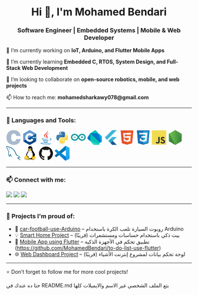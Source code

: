 <h1 align="center">Hi 👋, I'm Mohamed Bendari</h1>
<h3 align="center">Software Engineer | Embedded Systems | Mobile & Web Developer</h3>

<p align="left">🔭 I’m currently working on <strong>IoT, Arduino, and Flutter Mobile Apps</strong></p>
<p align="left">🌱 I’m currently learning <strong>Embedded C, RTOS, System Design, and Full-Stack Web Development</strong></p>
<p align="left">👯 I’m looking to collaborate on <strong>open-source robotics, mobile, and web projects</strong></p>
<p align="left">📫 How to reach me: <strong>mohamedsharkawy078@gmail.com</strong></p>

---

### 🧰 Languages and Tools:

<p align="left">
  <!-- Embedded & Programming -->
  <img src="https://raw.githubusercontent.com/devicons/devicon/master/icons/c/c-original.svg" alt="C" width="40" height="40"/>
  <img src="https://raw.githubusercontent.com/devicons/devicon/master/icons/cplusplus/cplusplus-original.svg" alt="C++" width="40" height="40"/>
  <img src="https://raw.githubusercontent.com/devicons/devicon/master/icons/java/java-original.svg" alt="Java" width="40" height="40"/>
  <img src="https://raw.githubusercontent.com/devicons/devicon/master/icons/python/python-original.svg" alt="Python" width="40" height="40"/>
  <img src="https://raw.githubusercontent.com/devicons/devicon/master/icons/arduino/arduino-original.svg" alt="Arduino" width="40" height="40"/>
  
  <!-- Mobile -->
  <img src="https://raw.githubusercontent.com/devicons/devicon/master/icons/dart/dart-original.svg" alt="Dart" width="40" height="40"/>
  <img src="https://raw.githubusercontent.com/devicons/devicon/master/icons/flutter/flutter-original.svg" alt="Flutter" width="40" height="40"/>
  
  <!-- Frontend -->
  <img src="https://raw.githubusercontent.com/devicons/devicon/master/icons/html5/html5-original.svg" alt="HTML5" width="40" height="40"/>
  <img src="https://raw.githubusercontent.com/devicons/devicon/master/icons/css3/css3-original.svg" alt="CSS3" width="40" height="40"/>
  <img src="https://raw.githubusercontent.com/devicons/devicon/master/icons/javascript/javascript-original.svg" alt="JavaScript" width="40" height="40"/>
  
  <!-- Backend -->
  <img src="https://raw.githubusercontent.com/devicons/devicon/master/icons/nodejs/nodejs-original.svg" alt="Node.js" width="40" height="40"/>
  <img src="https://raw.githubusercontent.com/devicons/devicon/master/icons/mysql/mysql-original.svg" alt="MySQL" width="40" height="40"/>

  <!-- Tools -->
  <img src="https://raw.githubusercontent.com/devicons/devicon/master/icons/linux/linux-original.svg" alt="Linux" width="40" height="40"/>
  <img src="https://raw.githubusercontent.com/devicons/devicon/master/icons/github/github-original.svg" alt="GitHub" width="40" height="40"/>
  <img src="https://raw.githubusercontent.com/devicons/devicon/master/icons/vscode/vscode-original.svg" alt="VS Code" width="40" height="40"/>
</p>

---

### 📫 Connect with me:

<p align="left">
  <a href="mailto:mohamedsharkawy078@gmail.com"><img src="https://img.shields.io/badge/Gmail-D14836?style=flat-square&logo=gmail&logoColor=white"/></a>
  <a href="https://www.linkedin.com/in/mohamed-bendary-6778922ba?utm_source=share&utm_campaign=share_via&utm_content=profile&utm_medium=android_app" target="_blank"><img src="https://img.shields.io/badge/LinkedIn-0077B5?style=flat-square&logo=linkedin&logoColor=white"/></a>
  <a href="https://github.com/MohamedBendari" target="_blank"><img src="https://img.shields.io/badge/GitHub-100000?style=flat-square&logo=github&logoColor=white"/></a>
</p>

---

### 📌 Projects I'm proud of:

- 🚗 [car-football-use-Arduino]([https://github.com/MOHAmED3467/car-football-use-Arduino](https://github.com/MohamedBendari/car-football-use-Arduino-main)) – روبوت السيارة تلعب الكرة باستخدام Arduino  
- 💡 [Smart Home Project](#) – بيت ذكي باستخدام حساسات ومستشعرات (قريبًا)
- 📱 [Mobile App using Flutter](#) – تطبيق تحكم في الأجهزة الذكية (https://github.com/MohamedBendari/to-do-list-use-flutter)
- 🌐 [Web Dashboard Project](#) – لوحة تحكم بيانات لمشروع إنترنت الأشياء (قريبًا)

---

⭐ Don’t forget to follow me for more cool projects!

حتا ده عندك في README.md بتع الملف الشخصي غير الاسم والايميلات كلها
